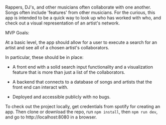 Rappers, DJ's, and other musicians often collaborate with one another. Songs often include 'features' from other musicians. For the curious, this app is intended to be a quick way to look up who has worked with who, and check out a visual representation of an artist's network.

MVP Goals:

At a basic level, the app should allow for a user to execute a search for an artist and see all of a chosen artist's collaborators.

In particular, these should be in place:

* A front end with a solid search input functionality and a visualization feature that is more than just a list of the collaborators.

* A backend that connects to a database of songs and artists that the front end can interact with.

* Deployed and accessible publicly with no bugs.

To check out the project locally, get credentials from spotify for creating an app.  Then clone or download the repo, run `npm install`, then `npm run dev`, and go to http://localhost:8080 in a browser.
